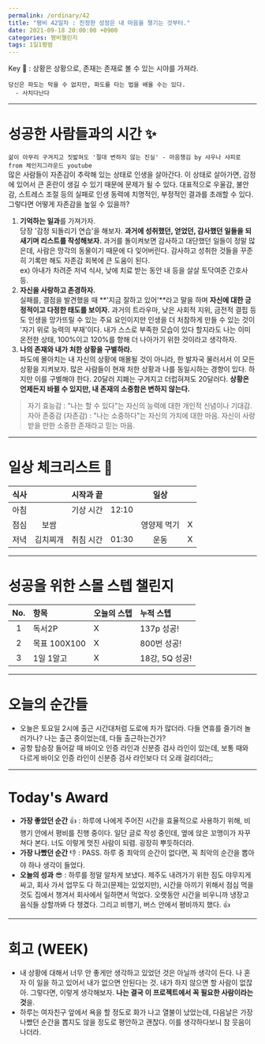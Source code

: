 ```yaml
---
permalink: /ordinary/42
title: "평비 42일차 : 진정한 성장은 내 마음을 챙기는 것부터."
date: 2021-09-18 20:00:00 +0900
categories: 평비챌린지
tags: 1일1평범
---  
```

Key 🔑 : 상황은 상황으로, 존재는 존재로 볼 수 있는 시야를 가져라. 
```
당신은 파도는 막을 수 없지만, 파도를 타는 법을 배울 수는 있다.
  - 사치다난다
```

---
# 성공한 사람들과의 시간 ✨
`삶이 아무리 구겨지고 짓밟혀도 '절대 변하지 않는 진실' - 마음챙김 by 샤우나 샤피로 from 체인지그라운드 youtube`  
많은 사람들이 자존감이 추락해 있는 상태로 인생을 살아간다. 이 상태로 살아가면, 감정에 있어서 큰 혼란이 생길 수 있기 때문에 문제가 될 수 있다. 대표적으로 우울감, 불안감, 스트레스 조절 등의 실패로 인생 동력에 치명적인, 부정적인 결과를 초래할 수 있다. 그렇다면 어떻게 자존감을 높일 수 있을까?  
1. **기억하는 일과**를 가져가자.  
  당장 '감정 되돌리기 연습'을 해보자. **과거에 성취했던, 얻었던, 감사했던 일들을 되새기며 리스트를 작성해보자.** 과거를 돌이켜보면 감사하고 대단했던 일들이 정말 많은데, 사람은 망각의 동물이기 때문에 다 잊어버린다. 감사하고 성취한 것들을 꾸준히 기록만 해도 자존감 회복에 큰 도움이 된다.  
  ex) 아내가 차려준 저녁 식사, 낮에 치료 받는 동안 내 등을 살살 토닥여준 간호사 등.  
2. **자신을 사랑하고 존경하자.**  
  실패를, 결점을 발견했을 때 **'지금 잘하고 있어'**라고 말을 하며 **자신에 대한 긍정적이고 다정한 태도를 보이자.** 과거의 트라우마, 낮은 사회적 지위, 금전적 결핍 등도 인생을 망가뜨릴 수 있는 주요 요인이지만 인생을 더 처참하게 만들 수 있는 것이 '자기 위로 능력의 부재'이다. 내가 스스로 부족한 모습이 있다 할지라도 나는 이미 온전한 상태, 100%이고 120%를 향해 더 나아가기 위한 것이라고 생각하자.  
3. **나의 존재와 내가 처한 상황을 구별하라.**  
  파도에 몰아치는 내 자신의 상황에 매몰될 것이 아니라, 한 발자국 물러서서 이 모든 상황을 지켜보자. 많은 사람들이 현재 처한 상황과 나를 동일시하는 경향이 있다. 하지만 이를 구별해야 한다. 20달러 지폐는 구겨지고 더럽혀져도 20달러다. **상황은 언제든지 바뀔 수 있지만, 내 존재의 소중함은 변하지 않는다.**  

> 자기 효능감 : "나는 할 수 있다"는 자신의 능력에 대한 개인적 신념이나 기대감.  
> 자아 존중감 (자존감) : "나는 소중하다"는 자신의 가치에 대한 마음. 자신이 사랑받을 만한 소중한 존재라고 믿는 마음.  

---
# 일상 체크리스트 📃

| 식사 |  | 시작과 끝 |  | 일상 |  |
|:----:|:----:|:----:|:----:|:----:|:----:|
| 아침 |  | 기상 시간 | 12:10 |  |  |
| 점심 | 보쌈 |  |  | 영양제 먹기 | X |
| 저녁 | 김치찌개 | 취침 시간 | 01:30 | 운동 | X |

---
# 성공을 위한 스몰 스텝 챌린지

| No. | 항목 | 오늘의 스텝 | 누적 스텝 |
|:----:|:----|:----|:----|
| 1 | 독서2P | X | 137p 성공! |
| 2 | 목표 100X100 | X | 800번 성공! |
| 3 | 1일 1알고 | X | 18강, 5Q 성공! |

---
# 오늘의 순간들
- 오늘은 토요일 2시에 출근 시간대처럼 도로에 차가 많더라. 다들 연휴를 즐기러 놀러가나? 나는 출근 중이었는데, 다들 출근하는건가?  
- 공항 탑승장 들어갈 때 바이오 인증 라인과 신분증 검사 라인이 있는데, 보통 때와 다르게 바이오 인증 라인이 신분증 검사 라인보다 더 오래 걸리더라;;  

---
# Today's Award
- **가장 좋았던 순간** 👍 : 하루에 나에게 주어진 시간을 효율적으로 사용하기 위해, 비행기 안에서 평비를 진행 중이다. 일단 글로 작성 중인데, 옆에 앉은 꼬맹이가 자꾸 쳐다 본다. 너도 이렇게 멋진 사람이 되렴. 굉장히 뿌듯하더라.
- **가장 나빴던 순간** 👎 : PASS. 하루 중 최악의 순간이 없다면, 꼭 최악의 순간을 뽑아야 하나 생각이 들었다. 
- **오늘의 성과** 😎 : 하루를 정말 알차게 보냈다. 제주도 내려가기 위한 짐도 야무지게 싸고, 회사 가서 업무도 다 하고(문제는 있었지만), 시간을 아끼기 위해서 점심 먹을 것도 집에서 챙겨서 회사에서 일하면서 먹었다. 오랫동안 시간을 비우니까 냉장고 음식들 상할까봐 다 챙겼다. 그리고 비행기, 버스 안에서 평비까지 했다. 👍

---
# 회고 (WEEK)
- 내 상황에 대해서 너무 안 좋게만 생각하고 있었던 것은 아닐까 생각이 든다. 나 혼자 이 일을 하고 있어서 내가 없으면 안된다는 것. 내가 하지 않으면 할 사람이 없잖아. 그렇다면, 이렇게 생각해보자. **나는 결국 이 프로젝트에서 꼭 필요한 사람이라는 것**을.
- 하루는 여자친구 앞에서 욕을 할 정도로 화가 나고 열불이 났었는데, 다음날은 가장 나빴던 순간을 뽑지도 않을 정도로 평안하고 괜찮다. 이를 생각하다보니 참 웃음이 나더라.